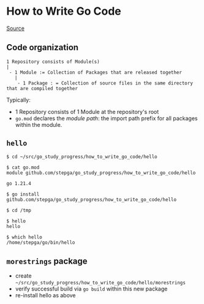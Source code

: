 # How to Write Go Code

[Source](https://go.dev/doc/code)

## Code organization

```
1 Repository consists of Module(s)
|
 - 1 Module := Collection of Packages that are released together
   |
    - 1 Package : = Collection of source files in the same directory that are compiled together
```

Typically:
* 1 Repository consists of 1 Module at the repository's root
* `go.mod` declares the *module path*: the import path prefix for all packages within the module.


## `hello`

```
$ cd ~/src/go_study_progress/how_to_write_go_code/hello

$ cat go.mod
module github.com/stepga/go_study_progress/how_to_write_go_code/hello

go 1.21.4

$ go install github.com/stepga/go_study_progress/how_to_write_go_code/hello

$ cd /tmp

$ hello
hello

$ which hello
/home/stepga/go/bin/hello
```

## `morestrings` package

* create `~/src/go_study_progress/how_to_write_go_code/hello/morestrings`
* verify successful build via `go build` within this new package
* re-install hello as above
